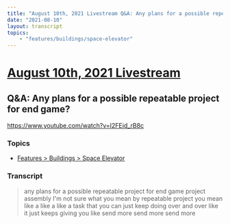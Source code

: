 ```yaml
---
title: "August 10th, 2021 Livestream Q&A: Any plans for a possible repeatable project for end game?"
date: "2021-08-10"
layout: transcript
topics:
    - "features/buildings/space-elevator"
---
```

# [August 10th, 2021 Livestream](../2021-08-10.md)
## Q&A: Any plans for a possible repeatable project for end game?
https://www.youtube.com/watch?v=I2FEid_rB8c

### Topics
* [Features > Buildings > Space Elevator](../topics/features/buildings/space-elevator.md)

### Transcript

> any plans for a possible repeatable project for end game project assembly I'm not sure what you mean by repeatable project you mean like a like a like a task that you can just keep doing over and over like it just keeps giving you like send more send more send more
